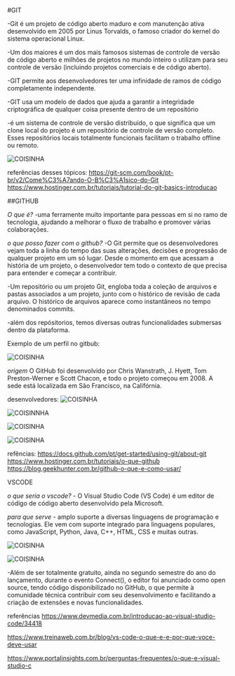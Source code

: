 #GIT 

-Git é um projeto de código aberto maduro e com manutenção ativa desenvolvido em 2005 por Linus Torvalds, o famoso criador do kernel do sistema operacional Linux. 

-Um dos maiores é um dos mais famosos sistemas de controle de versão de código aberto e milhões de projetos no mundo inteiro o utilizam para seu controle de versão (incluindo projetos comerciais e de código aberto).

-GIT permite aos desenvolvedores ter uma infinidade de ramos de código completamente independente.

-GIT usa um modelo de dados que ajuda a garantir a integridade criptográfica de qualquer coisa presente dentro de um repositório

-é um sistema de controle de versão distribuído, o que significa que um clone local do projeto é um repositório de controle de versão completo. Esses repositórios locais totalmente funcionais facilitam o trabalho offline ou remoto.


![COISINHA](https://sergioprado.org/wp-content/uploads/2018/03/git-logo2.jpeg)


referências desses tópicos: https://git-scm.com/book/pt-br/v2/Come%C3%A7ando-O-B%C3%A1sico-do-Git
https://www.hostinger.com.br/tutoriais/tutorial-do-git-basics-introducao


##GITHUB

*O que é?* -uma ferramente muito importante para pessoas em si no ramo de tecnologia, ajudando a melhorar o fluxo de trabalho e promover várias colaborações.

*o que posso fazer com o github?* -O Git permite que os desenvolvedores vejam toda a linha do tempo das suas alterações, decisões e progressão de qualquer projeto em um só lugar. Desde o momento em que acessam a história de um projeto, o desenvolvedor tem todo o contexto de que precisa para entender e começar a contribuir.

-Um repositório ou um projeto Git, engloba toda a coleção de arquivos e pastas associados a um projeto, junto com o histórico de revisão de cada arquivo. O histórico de arquivos aparece como instantâneos no tempo denominados commits.

-além dos repósitorios, temos diversas outras funcionalidades submersas dentro da plataforma.

Exemplo de um perfil no gitbub:

![COISINHA](https://docs.github.com/assets/cb-170327/images/help/repository/profile-with-readme.png)

*origem* O GitHub foi desenvolvido por Chris Wanstrath, J. Hyett, Tom Preston-Werner e Scott Chacon, e todo o projeto começou em 2008. A sede está localizada em São Francisco, na Califórnia.

desenvolvedores: 
![COISINHA](https://upload.wikimedia.org/wikipedia/commons/6/6a/Chris_Wanstrath_2023.jpg)

![COISINNHA](https://avatars.githubusercontent.com/u/3?v=4)

![COISINHA](https://upload.wikimedia.org/wikipedia/commons/0/0b/Tom_Preston-Werner.jpg)

![COISINHA](https://encrypted-tbn0.gstatic.com/images?q=tbn:ANd9GcSpJUb63GBvaazr2eyhyc5ACmm_D8w3vmdlJudbsaMp&s)

refências: https://docs.github.com/pt/get-started/using-git/about-git
https://www.hostinger.com.br/tutoriais/o-que-github
https://blog.geekhunter.com.br/github-o-que-e-como-usar/


VSCODE

*o que seria o vscode?* - O Visual Studio Code (VS Code) é um editor de código de código aberto desenvolvido pela Microsoft.

*para que serve* - amplo suporte a diversas linguagens de programação e tecnologias. Ele vem com suporte integrado para linguagens populares, como JavaScript, Python, Java, C++, HTML, CSS e muitas outras.


![COISINHA](https://dkrn4sk0rn31v.cloudfront.net/uploads/2021/01/instalacao-do-vs-code-no-windows-linux-e-macos.png)


![COISINHA](https://upload.wikimedia.org/wikipedia/commons/8/80/Visual_Studio_Code_0.10.1_on_Windows_7%2C_with_search.png)

-Além de ser totalmente gratuito, ainda no segundo semestre do ano do lançamento, durante o evento Connect(), o editor foi anunciado como open source, tendo código disponibilizado no GitHub, o que permite à comunidade técnica contribuir com seu desenvolvimento e facilitando a criação de extensões e novas funcionalidades.

referências
https://www.devmedia.com.br/introducao-ao-visual-studio-code/34418

https://www.treinaweb.com.br/blog/vs-code-o-que-e-e-por-que-voce-deve-usar

https://www.portalinsights.com.br/perguntas-frequentes/o-que-e-visual-studio-c





